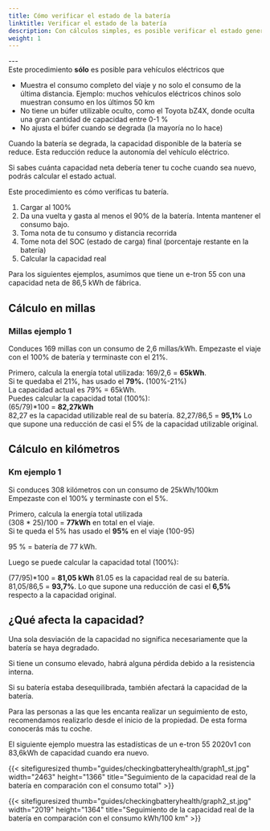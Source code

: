 ```yaml
---
title: Cómo verificar el estado de la batería
linktitle: Verificar el estado de la batería
description: Con cálculos simples, es posible verificar el estado general de la batería. Esta guía explica cómo.
weight: 1
---
```

<!-- markdownlint-disable MD033 -->---

<div class="alerta alerta-advertencia" rol="alerta">
   Este procedimiento <b>sólo</b> es posible para vehículos eléctricos que
   <ul>
   <li>Muestra el consumo completo del viaje y no solo el consumo de la última distancia. Ejemplo: muchos vehículos eléctricos chinos solo muestran consumo en los últimos 50 km</li>
   <li>No tiene un búfer utilizable oculto, como el Toyota bZ4X, donde oculta una gran cantidad de capacidad entre 0-1 %</li>
   <li>No ajusta el búfer cuando se degrada (la mayoría no lo hace)</li>
   </ul>
</div>

Cuando la batería se degrada, la capacidad disponible de la batería se reduce. Esta reducción reduce la autonomía del vehículo eléctrico.

Si sabes cuánta capacidad neta debería tener tu coche cuando sea nuevo, podrás calcular el estado actual.

Este procedimiento es cómo verificas tu batería.

1. Cargar al 100%
2. Da una vuelta y gasta al menos el 90% de la batería. Intenta mantener el consumo bajo.
3. Toma nota de tu consumo y distancia recorrida
4. Tome nota del SOC (estado de carga) final (porcentaje restante en la batería)
5. Calcular la capacidad real

Para los siguientes ejemplos, asumimos que tiene un e-tron 55 con una capacidad neta de 86,5 kWh de fábrica.

## Cálculo en millas

### Millas ejemplo 1

Conduces 169 millas con un consumo de 2,6 millas/kWh. Empezaste el viaje con el 100% de batería y terminaste con el 21%.

Primero, calcula la energía total utilizada: 169/2,6 = <b>65kWh</b>.<br>
Si te quedaba el 21%, has usado el <b>79%.</b> (100%-21%)<br>
La capacidad actual es 79% = 65kWh.<br>
Puedes calcular la capacidad total (100%):<br>
(65/79)*100 = <b>82,27kWh</b><br>
82,27 es la capacidad utilizable real de su batería.
82,27/86,5 = <b>95,1%</b>
Lo que supone una reducción de casi el 5% de la capacidad utilizable original.

## Cálculo en kilómetros

### Km ejemplo 1

Si conduces 308 kilómetros con un consumo de 25kWh/100km<br>
Empezaste con el 100% y terminaste con el 5%.<br>

Primero, calcula la energía total utilizada<br>
(308 * 25)/100 = <b>77kWh</b> en total en el viaje.<br>
Si te queda el 5% has usado el <b>95%</b> en el viaje (100-95)<br>

95 % = batería de 77 kWh.<br>

Luego se puede calcular la capacidad total (100%):<br>

(77/95)*100 = <b>81,05 kWh</b>
81.05 es la capacidad real de su batería.<br>
81,05/86,5 = <b>93,7%</b>. Lo que supone una reducción de casi el <b>6,5%</b> respecto a la capacidad original.

## ¿Qué afecta la capacidad?

Una sola desviación de la capacidad no significa necesariamente que la batería se haya degradado.

Si tiene un consumo elevado, habrá alguna pérdida debido a la resistencia interna.

Si su batería estaba desequilibrada, también afectará la capacidad de la batería.

Para las personas a las que les encanta realizar un seguimiento de esto, recomendamos realizarlo desde el inicio de la propiedad. De esta forma conocerás más tu coche.

El siguiente ejemplo muestra las estadísticas de un e-tron 55 2020v1 con 83,6kWh de capacidad cuando era nuevo.

{{< sitefiguresized thumb="guides/checkingbatteryhealth/graph1_st.jpg" width="2463" height="1366" title="Seguimiento de la capacidad real de la batería en comparación con el consumo total" >}}

{{< sitefiguresized thumb="guides/checkingbatteryhealth/graph2_st.jpg" width="2019" height="1364" title="Seguimiento de la capacidad real de la batería en comparación con el consumo kWh/100 km" >}}